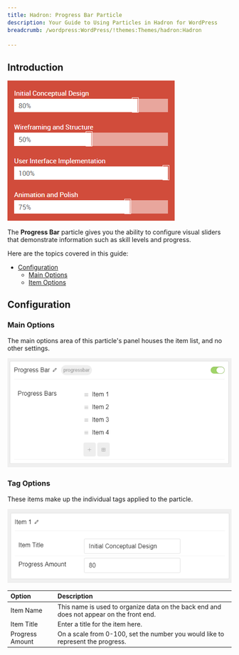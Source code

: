 ```yaml
---
title: Hadron: Progress Bar Particle
description: Your Guide to Using Particles in Hadron for WordPress
breadcrumb: /wordpress:WordPress/!themes:Themes/hadron:Hadron

---
```


## Introduction

![](assets/particle_progressbar1.png)

The **Progress Bar** particle gives you the ability to configure visual sliders that demonstrate information such as skill levels and progress.

Here are the topics covered in this guide:

* [Configuration](#configuration)
    - [Main Options](#main-options)
    - [Item Options](#item-options)

## Configuration

### Main Options 

The main options area of this particle's panel houses the item list, and no other settings.

![](assets/particle_progressbar2.png)

### Tag Options

These items make up the individual tags applied to the particle.

![](assets/particle_progressbar3.png)

| Option          | Description                                                                              |
| :-----          | :-----                                                                                   |
| Item Name       | This name is used to organize data on the back end and does not appear on the front end. |
| Item Title      | Enter a title for the item here.                                                         |
| Progress Amount | On a scale from 0-100, set the number you would like to represent the progress.          |